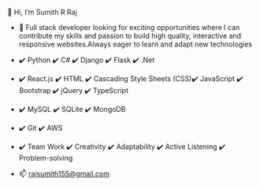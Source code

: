  👋 Hi, I’m Sumith R Raj
- 💞️ Full stack developer looking for exciting opportunities where I can contribute my skills and passion to build high quality, interactive and responsive websites.Always eager to learn and adapt new technologies
- ✔️ Python ✔️ C#  ✔️ Django  ✔️ Flask  ✔️ .Net  
- ✔️ React.js  ✔️ HTML  ✔️ Cascading Style Sheets (CSS)✔️ JavaScript  ✔️ Bootstrap  ✔️  jQuery  ✔️ TypeScript 
- ✔️ MySQL  ✔️ SQLite  ✔️ MongoDB 
- ✔️ Git  ✔️ AWS
- ✔️ Team Work ✔️ Creativity ✔️ Adaptability ✔️ Active Listening ✔️ Problem-solving

- 📫 rajsumith155@gmail.com


<!---
Sumith-Raj/Sumith-Raj is a ✨ special ✨ repository because its `README.md` (this file) appears on your GitHub profile.
You can click the Preview link to take a look at your changes.
--->
